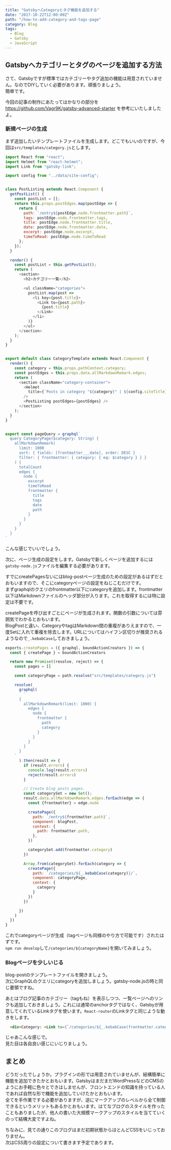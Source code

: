 ```yaml
---
title: "GatsbyへCategoryとタグ機能を追加する"
date: "2017-10-22T12:00:00Z"
path: "/how-to-add-category-and-tags-page"
category: Blog
tags:
  - Blog
  - Gatsby
  - JavaScript
---
```


## Gatsbyへカテゴリーとタグのページを追加する方法

さて、Gatsbyですが標準ではカテゴリーやタグ追加の機能は用意されていません。なのでDIYしていく必要があります。頑張りましょう。  
簡単です。

今回の記事の制作にあたってはかなりの部分を https://github.com/Vagr9K/gatsby-advanced-starter を参考にいたしましたよ。


### 新規ページの生成

まず追加したいテンプレートファイルを生成します。どこでもいいのですが、今回は`src/templates/category.js`とします。


```javascript
import React from "react";
import Helmet from "react-helmet";
import Link from "gatsby-link";

import config from "../data/site-config";


class PostListing extends React.Component {
  getPostList() {
    const postList = [];
    return this.props.postEdges.map(postEdge => {
      return {
        path: `/entry${postEdge.node.frontmatter.path}`,
        tags: postEdge.node.frontmatter.tags,
        title: postEdge.node.frontmatter.title,
        date: postEdge.node.frontmatter.date,
        excerpt: postEdge.node.excerpt,
        timeToRead: postEdge.node.timeToRead
      };
    });
  }

  render() {
    const postList = this.getPostList();
    return (
      <section>
        <h2>カテゴリー一覧</h2>

        <ul className="categories">
          postList.map(post =>
            <li key={post.title}>
              <Link to={post.path}>
                {post.title}
              </Link>
            </li>
          )}
        </ul>
      </section>
    );
  }
}


export default class CategoryTemplate extends React.Component {
  render() {
    const category = this.props.pathContext.category;
    const postEdges = this.props.data.allMarkdownRemark.edges;
    return (
      <section className="category-container">
        <Helmet
          title={`Posts in category "${category}" | ${config.siteTitle}`}
        />
        <PostListing postEdges={postEdges} />
      </section>
    );
  }
}


export const pageQuery = graphql`
  query CategoryPage($category: String) {
    allMarkdownRemark(
      limit: 1000
      sort: { fields: [frontmatter___date], order: DESC }
      filter: { frontmatter: { category: { eq: $category } } }
    ) {
      totalCount
      edges {
        node {
          excerpt
          timeToRead
          frontmatter {
            title
            tags
            date
            path
          }
        }
      }
    }
  }
`
```

こんな感じでいいでしょう。

次に、ページ生成の設定をします。Gatsbyで新しくページを追加するには`gatsby-node.js`ファイルを編集する必要があります。

すでにcreatePagesないにはblog-postページ生成のための設定があるはずだとおもいますので、そこにcategoryページの設定をねじこむだけです。  
まずgraphqlのクエリのfrontmatter以下にcategoryを追加します。frontmatter以下はMarkdownファイルのヘッダ部分が入ります。これを取得するには特に設定は不要です。

createPageを呼び出すごとにページが生成されます。関数の引数については雰囲気でわかるとおもいます。  
BlogPostと違い、CategoryやtagはMarkdown間の重複がありえますので、一度Setに入れて重複を除去します。URLについてはハイフン区切りが推奨されるようなので`_.kebabCase`しておきましょう。


```javascript
exports.createPages = ({ graphql, boundActionCreators }) => {
  const { createPage } = boundActionCreators

  return new Promise((resolve, reject) => {
    const pages = []

    const categoryPage = path.resolve("src/templates/category.js")

    resolve(
      graphql(
        `
      {
        allMarkdownRemark(limit: 1000) {
          edges {
            node {
              frontmatter {
                path
                category
              }
            }
          }
        }
      }
    `
      ).then(result => {
        if (result.errors) {
          console.log(result.errors)
          reject(result.errors)
        }

        // Create blog posts pages.
        const categorySet = new Set();
        result.data.allMarkdownRemark.edges.forEach(edge => {
          const {frontmatter} = edge.node

          createPage({
            path: `/entry${frontmatter.path}`,
            component: blogPost,
            context: {
              path: frontmatter.path,
            },
          })

          categorySet.add(frontmatter.category)
        })

        Array.from(categorySet).forEach(category => {
          createPage({
            path: `/categories/${_.kebabCase(category)}/`,
            component: categoryPage,
            context: {
              category
            }
          })
        })

      })
    )
  })
}
```


これでcategoryページが生成（tagページも同様のやり方で可能です）されたはずです。  
`npm run develop`して`/categories/${categoryName}`を開いてみましょう。


### Blogページを少しいじる

blog-postのテンプレートファイルを開きましょう。  
次にGraphQLのクエリにcategoryを追加しましょう。gatsby-node.jsの時と同じ要領ですね。

あとはブログ記事のカテゴリー（tagもね）を表示しつつ、一覧ページへのリンクも追加しておきましょう。これには通常のanchorタグではなく、Gatsbyが用意してくれているLinkタグを使います。`React-router`のLinkタグと同じような動きをします。

```html
  <div>Category: <Link to={`/categories/${_.kebabCase(frontmatter.category)}`}>{frontmatter.category}</Link></div>
```

じゃあこんな感じで。  
見た目は各自良い感じにいじりましょう。


## まとめ

どうだったでしょうか。プラグインの形では用意されていませんが、結構簡単に機能を追加できたかとおもいます。GatsbyはまだまだWordPressなどのCMSのようにお手軽に色々とできはしませんが、フロントエンドの知識を持っている人であれば自然な形で機能を追加していけたかとおもいます。  
全てを手作業でする必要がありますが、逆にマークアップのレベルから全て制御できるというメリットもあるかとおもいます。はてなブログのスタイルを作ったこともありましたが、他人の書いた大規模マークアップのスタイルを当てていくのって結構大変ですよね。

ちなみに、見ての通りこのブログはまだ初期状態からほとんどCSSをいじっておりません。  
次はCSS周りの設定について書きます予定であります。
